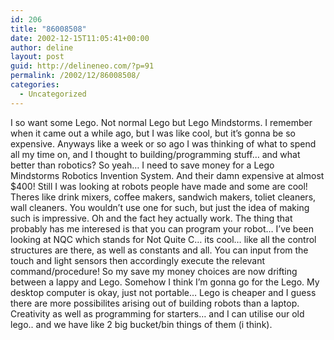 ```yaml
---
id: 206
title: "86008508"
date: 2002-12-15T11:05:41+00:00
author: deline
layout: post
guid: http://delineneo.com/?p=91
permalink: /2002/12/86008508/
categories:
  - Uncategorized
---
```

I so want some Lego. Not normal Lego but Lego Mindstorms. I remember when it came out a while ago, but I was like cool, but it&#8217;s gonna be so expensive. Anyways like a week or so ago I was thinking of what to spend all my time on, and I thought to building/programming stuff&#8230; and what better than robotics? So yeah&#8230; I need to save money for a Lego Mindstorms Robotics Invention System. And their damn expensive at almost $400! Still I was looking at robots people have made and some are cool! Theres like drink mixers, coffee makers, sandwich makers, toliet cleaners, wall cleaners. You wouldn&#8217;t use one for such, but just the idea of making such is impressive. Oh and the fact hey actually work. The thing that probably has me interesed is that you can program your robot&#8230; I&#8217;ve been looking at NQC which stands for Not Quite C&#8230; its cool&#8230; like all the control structures are there, as well as constants and all. You can input from the touch and light sensors then accordingly execute the relevant command/procedure! So my save my money choices are now drifting between a lappy and Lego. Somehow I think I&#8217;m gonna go for the Lego. My desktop computer is okay, just not portable&#8230; Lego is cheaper and I guess there are more possibilites arising out of building robots than a laptop. Creativity as well as programming for starters&#8230; and I can utilise our old lego.. and we have like 2 big bucket/bin things of them (i think).
